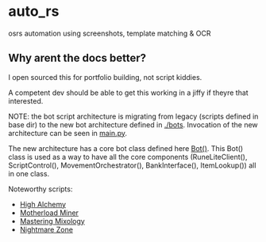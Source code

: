 # auto_rs
 osrs automation using screenshots, template matching & OCR

 ## Why arent the docs better?

I open sourced this for portfolio building, not script kiddies.

A competent dev should be able to get this working in a jiffy if theyre that interested.

NOTE: the bot script architecture is migrating from legacy (scripts defined in base dir) to the new bot architecture defined in [./bots](bots/). Invocation of the new architecture can be seen in [main.py](./main.py).

The new architecture has a core bot class defined here [Bot()](core/bot.py). This Bot() class is used as a way to have all the core components (RuneLiteClient(), ScriptControl(), MovementOrchestrator(), BankInterface(), ItemLookup()) all in one class.

Noteworthy scripts:
- [High Alchemy](./bots/high_alch.py)
- [Motherload Miner](./bots/motherload_miner.py)
- [Mastering Mixology](./bots/master_mixer.py)
- [Nightmare Zone](./bots/nmz.py)